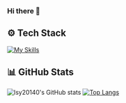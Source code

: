 ### Hi there 👋
## ⚙️ Tech Stack
[![My Skills](https://skillicons.dev/icons?i=js,ts,react,nextjs,figma&theme=dark)](https://skillicons.dev)


## 📊 GitHub Stats
![lsy20140's GitHub stats](https://github-readme-stats.vercel.app/api?username=lsy20140&show_icons=true&theme=dracula)
[![Top Langs](https://github-readme-stats.vercel.app/api/top-langs/?username=lsy20140&layout=compact)](https://github.com/lsy20140/github-readme-stats)

<!--
**lsy20140/lsy20140** is a ✨ _special_ ✨ repository because its `README.md` (this file) appears on your GitHub profile.

Here are some ideas to get you started:

- 🔭 I’m currently working on ...
- 🌱 I’m currently learning ...
- 👯 I’m looking to collaborate on ...
- 🤔 I’m looking for help with ...
- 💬 Ask me about ...
- 📫 How to reach me: ...
- 😄 Pronouns: ...
- ⚡ Fun fact: ...
-->
